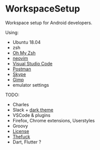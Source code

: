 # WorkspaceSetup
Workspace setup for Android developers.

Using:
* Ubuntu 18.04
* zsh
* [Oh My Zsh](https://github.com/robbyrussell/oh-my-zsh)
* [neovim](https://github.com/neovim/neovim)
* [Visual Studio Code](https://code.visualstudio.com/docs/setup/linux)
* [Postman](https://learning.postman.com/docs/postman/launching-postman/installation-and-updates/#installing-postman-on-linux)
* [Skype](https://www.cyberciti.biz/faq/how-to-install-skype-on-debian-linux-9/)
* [Gimp](https://help.ubuntu.ru/wiki/gimp)
* emulator settings

TODO:
* Charles
* Slack + [dark theme](https://github.com/LanikSJ/slack-dark-mode)
* VSCode & plugins
* Firefox, Chrome extensions, Userstyles
* Groovy
* [License](https://stackoverflow.com/questions/39760172/you-have-not-accepted-the-license-agreements-of-the-following-sdk-components)
* [Thefuck](https://github.com/nvbn/thefuck)
* Dart, Flutter ?
